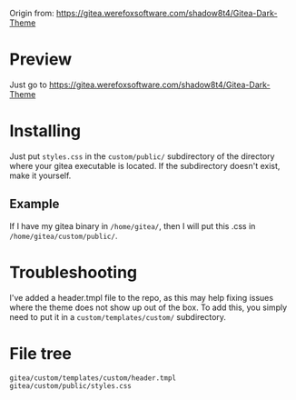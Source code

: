 Origin from: https://gitea.werefoxsoftware.com/shadow8t4/Gitea-Dark-Theme

# Preview
Just go to https://gitea.werefoxsoftware.com/shadow8t4/Gitea-Dark-Theme

# Installing

Just put `styles.css` in the `custom/public/` subdirectory of the directory where your gitea executable is located.
If the subdirectory doesn't exist, make it yourself.

## Example

If I have my gitea binary in `/home/gitea/`, then I will put this .css in `/home/gitea/custom/public/`.

# Troubleshooting

I've added a header.tmpl file to the repo, as this may help fixing issues where the theme does not show up out of the box.
To add this, you simply need to put it in a `custom/templates/custom/` subdirectory.

# File tree
```
gitea/custom/templates/custom/header.tmpl
gitea/custom/public/styles.css
```
